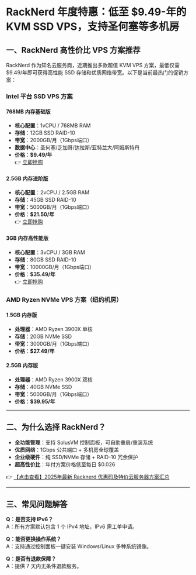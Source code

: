 # RackNerd 年度特惠：低至 $9.49-年的 KVM SSD VPS，支持圣何塞等多机房

## 一、RackNerd 高性价比 VPS 方案推荐

RackNerd 作为知名云服务商，近期推出多款超值 KVM VPS 方案，最低仅需 $9.49/年即可获得高性能 SSD 存储和优质网络带宽。以下是当前最热门的促销方案：

### Intel 平台 SSD VPS 方案

#### **768MB 内存基础版**
- **核心配置**：1vCPU / 768MB RAM
- **存储**：12GB SSD RAID-10
- **带宽**：2000GB/月（1Gbps端口）
- **数据中心**：圣何塞/芝加哥/达拉斯/亚特兰大/阿姆斯特丹
- **价格**：**$9.49/年**  
👉 [立即抢购](https://bit.ly/Rack_Nerd)

#### **2.5GB 内存进阶版**
- **核心配置**：2vCPU / 2.5GB RAM
- **存储**：45GB SSD RAID-10
- **带宽**：5000GB/月（1Gbps端口）
- **价格**：**$21.50/年**  
👉 [立即抢购](https://bit.ly/Rack_Nerd)

#### **3GB 内存高性能版**
- **核心配置**：3vCPU / 3GB RAM
- **存储**：80GB SSD RAID-10
- **带宽**：10000GB/月（1Gbps端口）
- **价格**：**$35.49/年**  
👉 [立即抢购](https://bit.ly/Rack_Nerd)

### AMD Ryzen NVMe VPS 方案（纽约机房）

#### **1.5GB 内存版**
- **处理器**：AMD Ryzen 3900X 单核
- **存储**：20GB NVMe SSD
- **带宽**：3000GB/月（1Gbps端口）
- **价格**：**$27.49/年**  

#### **2.5GB 内存版**
- **处理器**：AMD Ryzen 3900X 双核
- **存储**：40GB NVMe SSD
- **带宽**：5000GB/月（1Gbps端口）
- **价格**：**$39.95/年**  

---

## 二、为什么选择 RackNerd？

- **全功能管理**：支持 SolusVM 控制面板，可自助重启/重装系统
- **优质网络**：1Gbps 公共端口 + 多机房全球覆盖
- **企业级硬件**：纯 SSD/NVMe 存储 + RAID-10 冗余保护
- **超高性价比**：年付方案价格低至每日 $0.026

👉 [【点击查看】2025年最新 Racknerd 优惠码及特价云服务器方案汇总](https://bit.ly/Rack_Nerd)

---

## 三、常见问题解答

**Q：是否支持 IPv6？**  
A：所有方案默认包含 1 个 IPv4 地址，IPv6 需工单申请。

**Q：能否更换操作系统？**  
A：支持通过控制面板一键安装 Windows/Linux 多种系统镜像。

**Q：是否有退款保障？**  
A：提供 7 天内无条件退款服务。